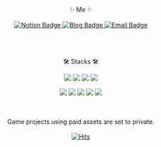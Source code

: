 <div align="center">
✨ Me ✨<br/><br/>
<a href="https://www.notion.so/BackEnd-Developer-5759c9878cc8479dac031c556b765427?pvs=4">
  <img src="https://img.shields.io/badge/notion-EDEDED?style=flat-square&logo=notion&logoColor=black" alt="Notion Badge"/>
</a>
  <a href="https://blog.naver.com/downfa11">
  <img src="https://img.shields.io/badge/Blog-03C75A?style=flat-square&logo=naver&logoColor=white" alt="Blog Badge"/>
</a><a href="mailto:namseok0920@gmail.com">
  <img src="https://img.shields.io/badge/mail-EA4335?style=flat-square&logo=gmail&logoColor=white" alt="Email Badge"/>
</a>

  <br/> <br/> <br/>
  🛠️ Stacks 🛠️

<img src="https://img.shields.io/badge/python-3766AB?style=flat-square&logo=Python&logoColor=white"/> <img src="https://img.shields.io/badge/C++-00599C?style=flat-square&logo=C%2B%2B&logoColor=white"/> <img src="https://img.shields.io/badge/C%23-512BD4?style=flat-square&logo=csharp&logoColor=white"/> <img src="https://img.shields.io/badge/java-00599C?style=flat-square&logo=C%2B%2B&logoColor=white"/>

<img src="https://img.shields.io/badge/springboot-6DB33F?style=flat-square&logo=springboot&logoColor=white"/> <img src="https://img.shields.io/badge/unity3d-000000?style=flat-square&logo=unity&logoColor=white"/> <img src="https://img.shields.io/badge/redis-DC382D?style=flat-square&logo=redis&logoColor=white"/> <img src="https://img.shields.io/badge/kafka-231F20?style=flat-square&logo=apachekafka&logoColor=white"/> <img src="https://img.shields.io/badge/mysql-4479A1?style=flat-square&logo=mysql&logoColor=white"/>  

<br/><br/>
Game projects using paid assets are set to private.
<br/><br/>
[![Hits](https://hits.seeyoufarm.com/api/count/incr/badge.svg?url=https%3A%2F%2Fgithub.com%2Fdownfa11&count_bg=%2379C83D&title_bg=%23555555&icon=openlayers.svg&icon_color=%23E7E7E7&title=hits&edge_flat=false)](https://hits.seeyoufarm.com)
</div>

